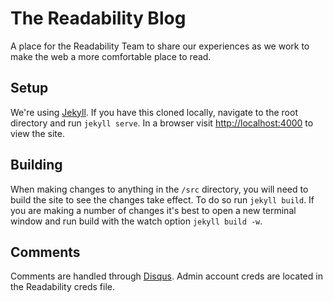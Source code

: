 # The Readability Blog
A place for the Readability Team to share our experiences as we work to make the
web a more comfortable place to read.

## Setup
We're using [Jekyll](http://jekyllrb.com/). If you have this cloned locally,
navigate to the root directory and run `jekyll serve`. In a browser visit
[http://localhost:4000](http://localhost:4000) to view the site.

## Building
When making changes to anything in the `/src` directory, you will need to build
the site to see the changes take effect. To do so run `jekyll build`. If you are
making a number of changes it's best to open a new terminal window and run build
with the watch option `jekyll build -w`.

## Comments
Comments are handled through [Disqus](http://disqus.com/). Admin account creds
are located in the Readability creds file.